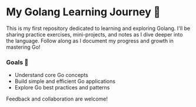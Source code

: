 # My Golang Learning Journey 🚀  

This is my first repository dedicated to learning and exploring Golang. I'll be sharing practice exercises, mini-projects, and notes as I dive deeper into the language. Follow along as I document my progress and growth in mastering Go!  

### Goals 🎯  
- Understand core Go concepts  
- Build simple and efficient Go applications  
- Explore Go best practices and patterns  

Feedback and collaboration are welcome!

